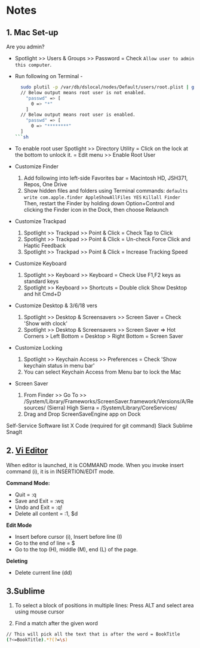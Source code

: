 # Notes #

## 1. Mac Set-up ##

Are you admin?
- Spotlight >> Users & Groups >> Password = Check `Allow user to admin this computer`.
- Run following on Terminal -

  ```sh
    sudo plutil -p /var/db/dslocal/nodes/Default/users/root.plist | grep -A 2 passwd
    // Below output means root user is not enabled.
      "passwd" => [
        0 => "*"
      ]
    // Below output means root user is enabled.
      "passwd" => [
        0 => "********"
    ]
  ```sh

- To enable root user
Spotlight >> Directory Utility = Click on the lock at the bottom to unlock it. = Edit menu >> Enable Root User

- Customize Finder
  1. Add following into left-side Favorites bar = Macintosh HD, JSH371, Repos, One Drive
  1. Show hidden files and folders using Terminal commands:
   `defaults write com.apple.finder AppleShowAllFiles YES`
	 `Killall Finder`
		Then, restart the Finder by holding down Option+Control and clicking the Finder icon in the Dock, then choose Relaunch
	
- Customize Trackpad
	1. Spotlight >> Trackpad >> Point & Click = Check Tap to Click
	1. Spotlight >> Trackpad >> Point & Click = Un-check Force Click and Haptic Feedback
	1. Spotlight >> Trackpad >> Point & Click = Increase Tracking Speed

- Customize Keyboard
	1. Spotlight >> Keyboard >> Keyboard = Check Use F1,F2  keys as standard keys
	2. Spotlight >> Keyboard >> Shortcuts = Double click Show Desktop and hit Cmd+D

- Customize Desktop & 3/6/18 vers
	1. Spotlight >> Desktop & Screensavers >> Screen Saver = Check 'Show with clock'
	2. Spotlight >> Desktop & Screensavers >> Screen Saver => Hot Corners
										 > Left Bottom = Desktop
										 > Right Bottom = Screen Saver
- Customize Locking
	1. Spotlight >> Keychain Access >> Preferences = Check 'Show keychain status in menu bar'
	2. You can select Keychain Access from Menu bar to lock the Mac
	
- Screen Saver
	1. From Finder >> Go To >> /System/Library/Frameworks/ScreenSaver.framework/Versions/A/Resources/ (Sierra)
	High Sierra = /System/Library/CoreServices/
	2. Drag and Drop ScreenSaveEngine app on Dock

Self-Service Software list
	X Code (required for git command)
	Slack
	Sublime
SnagIt

## 2. [Vi Editor](#http://www.lagmonster.org/docs/vi.html) ##

When editor is launched, it is COMMAND mode. When you invoke insert command (i), it is in INSERTION/EDIT mode.

**Command Mode:**
- Quit = :q
- Save and Exit = :wq
- Undo and Exit = :q!
- Delete all content = :1, $d

**Edit Mode**
- Insert before cursor (i), Insert before line (I)
- Go to the end of line = $
- Go to the top (H), middle (M), end (L) of the page.

**Deleting**
- Delete current line (dd)

## 3.Sublime ##

1. To select a block of positions in multiple lines:
  Press ALT and select area using mouse cursor

2. Find a match after the given word
```sh
// This will pick all the text that is after the word = BookTitle
(?<=BookTitle).*?(?=\s)   
```
